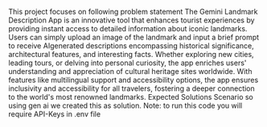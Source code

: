 This project focuses on following problem statement
The Gemini Landmark Description App is an innovative tool that enhances tourist experiences by providing instant access to detailed information about iconic landmarks. Users can simply upload an image of the landmark and input a brief prompt to receive AIgenerated descriptions encompassing historical significance, architectural features, and interesting facts. Whether exploring new cities, leading tours, or delving into personal curiosity, the app enriches users' understanding and appreciation of cultural heritage sites worldwide. With features like multilingual support and accessibility options, the app ensures inclusivity and accessibility for all travelers, fostering a deeper connection to the world's most renowned landmarks.
Expected Solutions	Scenario
so using gen ai we created this as solution.
Note: to run this code you will require API-Keys in .env file
